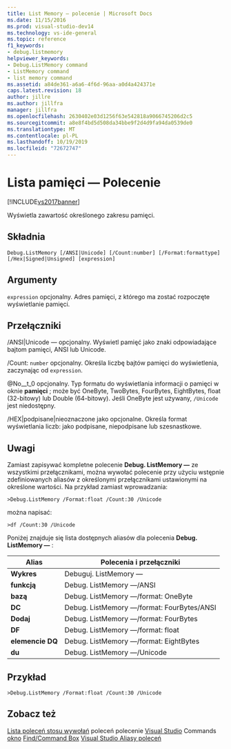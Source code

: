 ```yaml
---
title: List Memory — polecenie | Microsoft Docs
ms.date: 11/15/2016
ms.prod: visual-studio-dev14
ms.technology: vs-ide-general
ms.topic: reference
f1_keywords:
- debug.listmemory
helpviewer_keywords:
- Debug.ListMemory command
- ListMemory command
- list memory command
ms.assetid: a84de361-a6a6-4f6d-96aa-a0d4a424371e
caps.latest.revision: 18
author: jillre
ms.author: jillfra
manager: jillfra
ms.openlocfilehash: 2630402e03d1256f63e542818a9066745206d2c5
ms.sourcegitcommit: a8e8f4bd5d508da34bbe9f2d4d9fa94da0539de0
ms.translationtype: MT
ms.contentlocale: pl-PL
ms.lasthandoff: 10/19/2019
ms.locfileid: "72672747"
---
```

# <a name="list-memory-command"></a>Lista pamięci — Polecenie
[!INCLUDE[vs2017banner](../../includes/vs2017banner.md)]

Wyświetla zawartość określonego zakresu pamięci.

## <a name="syntax"></a>Składnia

```
Debug.ListMemory [/ANSI|Unicode] [/Count:number] [/Format:formattype]
[/Hex|Signed|Unsigned] [expression]
```

## <a name="arguments"></a>Argumenty
 `expression` opcjonalny. Adres pamięci, z którego ma zostać rozpoczęte wyświetlanie pamięci.

## <a name="switches"></a>Przełączniki
 /ANSI&#124;Unicode — opcjonalny. Wyświetl pamięć jako znaki odpowiadające bajtom pamięci, ANSI lub Unicode.

 /Count: `number` opcjonalny. Określa liczbę bajtów pamięci do wyświetlenia, zaczynając od `expression`.

 @No__t_0 opcjonalny. Typ formatu do wyświetlania informacji o pamięci w oknie **pamięci** ; może być OneByte, TwoBytes, FourBytes, EightBytes, float (32-bitowy) lub Double (64-bitowy). Jeśli OneByte jest używany, `/Unicode` jest niedostępny.

 /HEX&#124;podpisane&#124;nieoznaczone jako opcjonalne. Określa format wyświetlania liczb: jako podpisane, niepodpisane lub szesnastkowe.

## <a name="remarks"></a>Uwagi
 Zamiast zapisywać kompletne polecenie **Debug. ListMemory —** ze wszystkimi przełącznikami, można wywołać polecenie przy użyciu wstępnie zdefiniowanych aliasów z określonymi przełącznikami ustawionymi na określone wartości. Na przykład zamiast wprowadzania:

```
>Debug.ListMemory /Format:float /Count:30 /Unicode
```

 można napisać:

```
>df /Count:30 /Unicode
```

 Poniżej znajduje się lista dostępnych aliasów dla polecenia **Debug. ListMemory —** :

|Alias|Polecenia i przełączniki|
|-----------|--------------------------|
|**Wykres**|Debuguj. ListMemory —|
|**funkcją**|Debug. ListMemory —/ANSI|
|**bazą**|Debug. ListMemory —/format: OneByte|
|**DC**|Debug. ListMemory —/format: FourBytes/ANSI|
|**Dodaj**|Debug. ListMemory —/format: FourBytes|
|**DF**|Debug. ListMemory —/format: float|
|**elemencie DQ**|Debug. ListMemory —/format: EightBytes|
|**du**|Debug. ListMemory —/Unicode|

## <a name="example"></a>Przykład

```
>Debug.ListMemory /Format:float /Count:30 /Unicode
```

## <a name="see-also"></a>Zobacz też
 [Lista poleceń stosu wywołań](../../ide/reference/list-call-stack-command.md) [](../../ide/reference/list-threads-command.md) poleceń polecenie [Visual Studio](../../ide/reference/visual-studio-commands.md) Commands [okno](../../ide/reference/command-window.md) [Find/Command Box](../../ide/find-command-box.md) [Visual Studio Aliasy poleceń](../../ide/reference/visual-studio-command-aliases.md)
